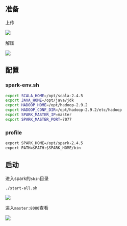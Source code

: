 
## 准备

上传

![](../markdown_img/Pasted%20image%2020220927082520.png)

解压

![](../markdown_img/Pasted%20image%2020220927082908.png)

## 配置

### spark-env.sh

```sh
export SCALA_HOME=/opt/scala-2.4.5
export JAVA_HOME=/opt/java/jdk
export HADOOP_HOME=/opt/hadoop-2.9.2
export HADOOP_CONF_DIR=/opt/hadoop-2.9.2/etc/hadoop
export SPARK_MASTER_IP=master
export SPARK_MASTER_PORT=7077
```

### profile

```txt
export SPARK_HOME=/opt/spark-2.4.5
export PATH=$PATH:$SPARK_HOME/bin
```

## 启动

进入spark的`sbin`目录

```sh
./start-all.sh
```

![](../markdown_img/Pasted%20image%2020220927083813.png)

进入`master:8080`查看

![](../markdown_img/Pasted%20image%2020220927083922.png)